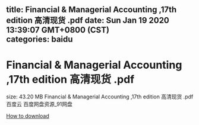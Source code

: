 
title: Financial & Managerial Accounting ,17th edition 高清现货 .pdf
date: Sun Jan 19 2020 13:39:07 GMT+0800 (CST)    
categories: baidu
---

# Financial & Managerial Accounting ,17th edition 高清现货 .pdf
size: 43.20 MB
 Financial & Managerial Accounting ,17th edition 高清现货 .pdf 百度云 百度网盘资源_91网盘
 

[How to download](https://bpcam.bemobtrk.com/go/2ceec3aa-1ca2-46d6-b9ff-aaa5c184517c?jno=2884)